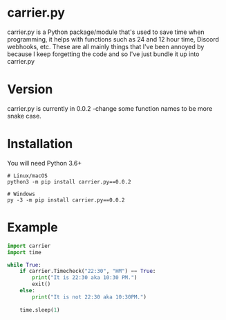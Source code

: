# carrier.py
carrier.py is a Python package/module that's used to save time when programming, it helps with functions such as 24 and 12 hour time, Discord webhooks, etc. These are all mainly things that I've been annoyed by because I keep forgetting the code and so I've just bundle it up into carrier.py 

# Version
carrier.py is currently in 0.0.2 -change some function names to be more snake case.

# Installation
You will need Python 3.6+

```
# Linux/macOS
python3 -m pip install carrier.py==0.0.2

# Windows
py -3 -m pip install carrier.py==0.0.2
```

# Example
```py
import carrier
import time

while True:
    if carrier.Timecheck("22:30", "HM") == True: 
        print("It is 22:30 aka 10:30 PM.")
        exit()
    else:
        print("It is not 22:30 aka 10:30PM.")
    
    time.sleep(1) 
```
